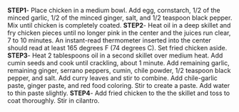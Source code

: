 **STEP1**- Place chicken in a medium bowl. Add egg, cornstarch, 1/2 of the minced garlic, 1/2 of the minced ginger, salt, and 1/2 teaspoon black pepper. Mix until chicken is completely coated.
**STEP2**- Heat oil in a deep skillet and fry chicken pieces until no longer pink in the center and the juices run clear, 7 to 10 minutes. An instant-read thermometer inserted into the center should read at least 165 degrees F (74 degrees C). Set fried chicken aside.
**STEP3**- Heat 2 tablespoons oil in a second skillet over medium heat. Add cumin seeds and cook until crackling, about 1 minute. Add remaining garlic, remaining ginger, serrano peppers, cumin, chile powder, 1/2 teaspoon black pepper, and salt. Add curry leaves and stir to combine. Add chile-garlic paste, ginger paste, and red food coloring. Stir to create a paste. Add water to thin paste slightly.
**STEP4**- Add fried chicken to the the skillet and toss to coat thoroughly. Stir in cilantro.






